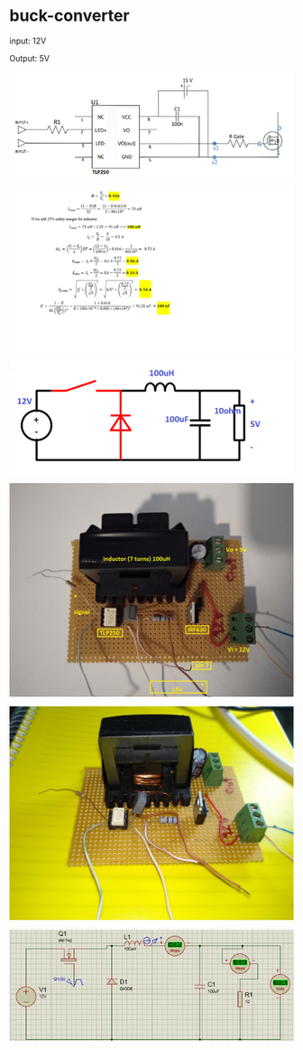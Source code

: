 # buck-converter

input: 12V

Output: 5V





![alt text](https://github.com/avni25/buck-converter/blob/main/tlp.png)

![alt text](https://github.com/avni25/buck-converter/blob/main/ss1.png)

![alt text](https://github.com/avni25/buck-converter/blob/main/buck%20circuit.png)


![alt text](https://github.com/avni25/buck-converter/blob/main/c1.jpeg)

![alt text](https://github.com/avni25/buck-converter/blob/main/c2.jpeg)

![alt text](https://github.com/avni25/buck-converter/blob/main/simcircuit.png)












